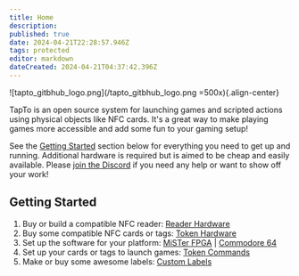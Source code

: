 ```yaml
---
title: Home
description: 
published: true
date: 2024-04-21T22:28:57.946Z
tags: protected
editor: markdown
dateCreated: 2024-04-21T04:37:42.396Z
---
```


![tapto_gitbhub_logo.png](/tapto_gitbhub_logo.png =500x){.align-center}

TapTo is an open source system for launching games and scripted actions using physical objects like NFC cards. It's a great way to make playing games more accessible and add some fun to your gaming setup!

See the [Getting Started](#getting-started) section below for everything you need to get up and running. Additional hardware is required but is aimed to be cheap and easily available. Please [join the Discord](https://wizzo.dev/discord) if you need any help or want to show off your work!

## Getting Started

1. Buy or build a compatible NFC reader: [Reader Hardware](docs/readers.md)
2. Buy some compatible NFC cards or tags: [Token Hardware](docs/tokens.md)
3. Set up the software for your platform: [MiSTer FPGA](docs/mister.md) | [Commodore 64](https://github.com/SensoriumEmbedded/TeensyROM/blob/main/docs/NFC_Loader.md)
4. Set up your cards or tags to launch games: [Token Commands](docs/commands.md)
5. Make or buy some awesome labels: [Custom Labels](docs/labels.md)